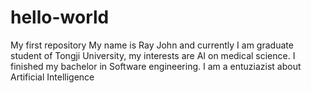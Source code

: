 # hello-world
My first repository
My name is Ray John and currently I am graduate student of Tongji University, my interests are AI on medical science. I finished my bachelor in Software engineering.
I am a entuziazist about Artificial Intelligence
